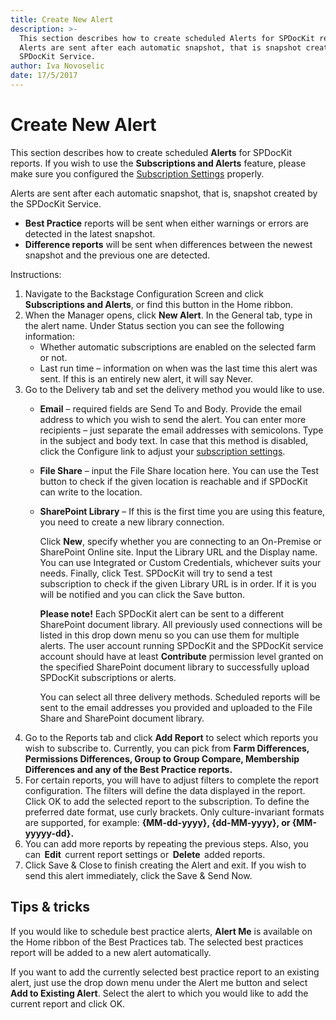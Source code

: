 ```yaml
---
title: Create New Alert
description: >-
  This section describes how to create scheduled Alerts for SPDocKit reports.
  Alerts are sent after each automatic snapshot, that is snapshot created by the
  SPDocKit Service.
author: Iva Novoselic
date: 17/5/2017
---
```


# Create New Alert

This section describes how to create scheduled **Alerts** for SPDocKit reports. If you wish to use the **Subscriptions and Alerts** feature, please make sure you configured the [Subscription Settings](../../configure-and-extend-spdockit/options-wizard.md#subscription-settings) properly.

Alerts are sent after each automatic snapshot, that is, snapshot created by the SPDocKit Service.

* **Best Practice** reports will be sent when either warnings or errors are detected in the latest snapshot.
* **Difference reports** will be sent when differences between the newest snapshot and the previous one are detected.

Instructions: 

1. Navigate to the Backstage Configuration Screen and click **Subscriptions and Alerts**, or find this button in the Home ribbon.
2. When the Manager opens, click **New Alert**. In the General tab, type in the alert name. Under Status section you can see the following information:
   * Whether automatic subscriptions are enabled on the selected farm or not.
   * Last run time – information on when was the last time this alert was sent. If this is an entirely new alert, it will say Never.
3. Go to the Delivery tab and set the delivery method you would like to use.
   * **Email** – required fields are Send To and Body. Provide the email address to which you wish to send the alert. You can enter more recipients – just separate the email addresses with semicolons. Type in the subject and body text. In case that this method is disabled, click the Configure link to adjust your [subscription settings](../../configure-and-extend-spdockit/options-wizard.md#snapshot-options).
   * **File Share** – input the File Share location here. You can use the Test button to check if the given location is reachable and if SPDocKit can write to the location.
   * **SharePoint Library** – If this is the first time you are using this feature, you need to create a new library connection.

     Click **New**, specify whether you are connecting to an On-Premise or SharePoint Online site. Input the Library URL and the Display name. You can use Integrated or Custom Credentials, whichever suits your needs. Finally, click Test. SPDocKit will try to send a test subscription to check if the given Library URL is in order. If it is you will be notified and you can click the Save button.

     **Please note!** Each SPDocKit alert can be sent to a different SharePoint document library. All previously used connections will be listed in this drop down menu so you can use them for multiple alerts. The user account running SPDocKit and the SPDocKit service account should have at least **Contribute** permission level granted on the specified SharePoint document library to successfully upload SPDocKit subscriptions or alerts.

     You can select all three delivery methods. Scheduled reports will be sent to the email addresses you provided and uploaded to the File Share and SharePoint document library.
4. Go to the Reports tab and click **Add Report** to select which reports you wish to subscribe to. Currently, you can pick from **Farm Differences, Permissions Differences, Group to Group Compare, Membership Differences and any of the Best Practice reports.**
5. For certain reports, you will have to adjust filters to complete the report configuration. The filters will define the data displayed in the report. Click OK to add the selected report to the subscription. To define the preferred date format, use curly brackets. Only culture-invariant formats are supported, for example: **{MM-dd-yyyy}, {dd-MM-yyyy}, or {MM-yyyyy-dd}.**
6. You can add more reports by repeating the previous steps. Also, you can  **Edit**  current report settings or  **Delete**  added reports.
7. Click Save & Close to finish creating the Alert and exit. If you wish to send this alert immediately, click the Save & Send Now.

## Tips & tricks

If you would like to schedule best practice alerts, **Alert Me** is available on the Home ribbon of the Best Practices tab. The selected best practices report will be added to a new alert automatically.

If you want to add the currently selected best practice report to an existing alert, just use the drop down menu under the Alert me button and select **Add to Existing Alert**. Select the alert to which you would like to add the current report and click OK.

